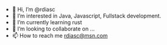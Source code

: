 - 👋 Hi, I’m @rdiasc
- 👀 I’m interested in Java, Javascript, Fullstack development.
- 🌱 I’m currently learning rust
- 💞️ I’m looking to collaborate on ...
- 📫 How to reach me rdiasc@msn.com

<!---
rdiasc/rdiasc is a ✨ special ✨ repository because its `README.md` (this file) appears on your GitHub profile.
You can click the Preview link to take a look at your changes.
--->
